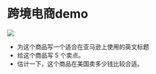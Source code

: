 # 跨境电商demo

![](https://static001.geekbang.org/resource/image/06/ec/0661253a8d1afc669cd7d2a0788d3dec.png?wh=1320x465)

- 为这个商品写一个适合在亚马逊上使用的英文标题
- 给这个商品写 5 个卖点。
- 估计一下，这个商品在美国卖多少钱比较合适。